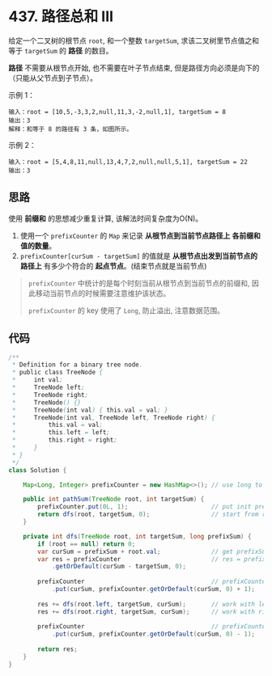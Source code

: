 # 437. 路径总和 III

给定一个二叉树的根节点 `root`, 和一个整数 `targetSum`, 求该二叉树里节点值之和等于 `targetSum` 的 **路径** 的数目。

**路径** 不需要从根节点开始, 也不需要在叶子节点结束, 但是路径方向必须是向下的（只能从父节点到子节点）。

示例 1：

```text
输入：root = [10,5,-3,3,2,null,11,3,-2,null,1], targetSum = 8
输出：3
解释：和等于 8 的路径有 3 条，如图所示。
```

示例 2：

```text
输入：root = [5,4,8,11,null,13,4,7,2,null,null,5,1], targetSum = 22
输出：3
```

## 思路

使用 **前缀和** 的思想减少重复计算, 该解法时间复杂度为O(N)。

1. 使用一个 `prefixCounter` 的 `Map` 来记录 **从根节点到当前节点路径上** **各前缀和值的数量**。
2. `prefixCounter[curSum - targetSum]` 的值就是 **从根节点出发到当前节点的路径上** 有多少个符合的 **起点节点**。(结束节点就是当前节点)

> `prefixCounter` 中统计的是每个时刻当前从根节点到当前节点的前缀和, 因此移动当前节点的时候需要注意维护该状态。
>
> `prefixCounter` 的 key 使用了 `Long`, 防止溢出, 注意数据范围。

## 代码

```java
/**
 * Definition for a binary tree node.
 * public class TreeNode {
 *     int val;
 *     TreeNode left;
 *     TreeNode right;
 *     TreeNode() {}
 *     TreeNode(int val) { this.val = val; }
 *     TreeNode(int val, TreeNode left, TreeNode right) {
 *         this.val = val;
 *         this.left = left;
 *         this.right = right;
 *     }
 * }
 */
class Solution {

    Map<Long, Integer> prefixCounter = new HashMap<>(); // use long to avoid overflow

    public int pathSum(TreeNode root, int targetSum) {
        prefixCounter.put(0L, 1);                       // put init prefixSum for 0L                      
        return dfs(root, targetSum, 0);                 // start from root
    }

    private int dfs(TreeNode root, int targetSum, long prefixSum) {
        if (root == null) return 0;
        var curSum = prefixSum + root.val;              // get prefixSum to current Node (included)
        var res = prefixCounter                         // res = prefixCounter[curSum - targetSum]
            .getOrDefault(curSum - targetSum, 0);       
        
        prefixCounter                                   // prefixCounter[curSum]++
            .put(curSum, prefixCounter.getOrDefault(curSum, 0) + 1);
        
        res += dfs(root.left, targetSum, curSum);       // work with left child
        res += dfs(root.right, targetSum, curSum);      // work with right child
        
        prefixCounter                                   // prefixCounter[curSum]--
            .put(curSum, prefixCounter.getOrDefault(curSum, 0) - 1);
        
        return res;
    }
}
```
